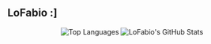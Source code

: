 ## LoFabio :]

<div align="center">
  <img alt="Top Languages" src="https://github-readme-stats.vercel.app/api?username=LoFabio&show_icons=true&layout=compact&hide_border=true&theme=transparent"/>
  <img alt="LoFabio's GitHub Stats" src="https://github-readme-stats.vercel.app/api/top-langs/?username=LoFabio&layout=donut&hide_border=true&theme=transparent"/>
</div>
